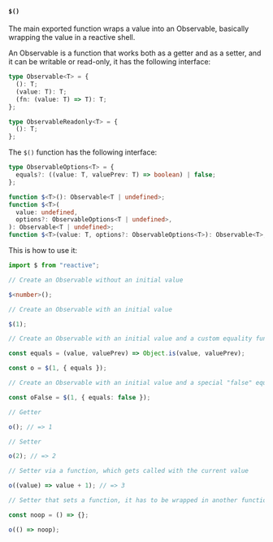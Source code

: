 
#### `$()`

The main exported function wraps a value into an Observable, basically wrapping the value in a reactive shell.

An Observable is a function that works both as a getter and as a setter, and it can be writable or read-only, it has the following interface:

```ts
type Observable<T> = {
  (): T;
  (value: T): T;
  (fn: (value: T) => T): T;
};

type ObservableReadonly<T> = {
  (): T;
};
```

The `$()` function has the following interface:

```ts
type ObservableOptions<T> = {
  equals?: ((value: T, valuePrev: T) => boolean) | false;
};

function $<T>(): Observable<T | undefined>;
function $<T>(
  value: undefined,
  options?: ObservableOptions<T | undefined>,
): Observable<T | undefined>;
function $<T>(value: T, options?: ObservableOptions<T>): Observable<T>;
```

This is how to use it:

```ts
import $ from "reactive";

// Create an Observable without an initial value

$<number>();

// Create an Observable with an initial value

$(1);

// Create an Observable with an initial value and a custom equality function

const equals = (value, valuePrev) => Object.is(value, valuePrev);

const o = $(1, { equals });

// Create an Observable with an initial value and a special "false" equality function, which is a shorthand for `() => false`, which causes the Observable to always notify its observers when its setter is called

const oFalse = $(1, { equals: false });

// Getter

o(); // => 1

// Setter

o(2); // => 2

// Setter via a function, which gets called with the current value

o((value) => value + 1); // => 3

// Setter that sets a function, it has to be wrapped in another function because the above form exists

const noop = () => {};

o(() => noop);
```






